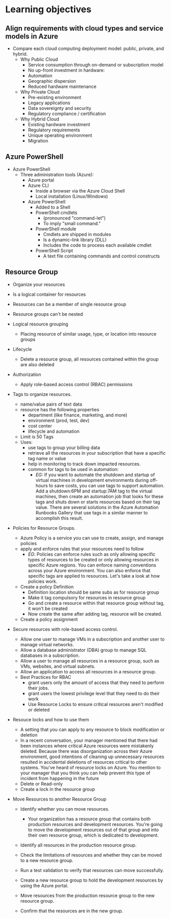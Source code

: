 # Learning objectives

## Align requirements with cloud types and service models in Azure
- Compare each cloud computing deployment model: public, private, and hybrid.
    - Why Public Cloud
        - Service consumption through on-demand or subscription model
        - No up-front investment in hardware:
        - Automation
        - Geographic dispersion
        - Reduced hardware maintenance
    - Why Private Cloud
        - Pre-existing environment
        - Legacy applications
        - Data sovereignty and security
        - Regulatory compliance / certification
    - Why Hybrid Cloud
        - Existing hardware investment
        - Regulatory requirements
        - Unique operating environment
        - Migration


## Azure PowerShell
- Azure PowerShell
    - Three administration tools (Azure):
        - Azure portal
        - Azure CLI
            - Inside a browser via the Azure Cloud Shell
            - Local installation (Linux/Windows)
        - Azure PowerShell
            - Added to a Shell
            - PowerShell cmdlets
                - (pronounced "command-let")
                - To imply "small command."
            - PowerShell module
                - Cmdlets are shipped in modules
                - Is a dynamic-link library (DLL)
                - Includes the code to process each available cmdlet
            - PowerShell Script
                - A text file containing commands and control constructs

## Resource Group 
- Organize your resources
- Is a logical container for resources
- Resources can be a member of single resource group
- Resource groups can't be nested

- Logical resource grouping
    - Placing resource of similar usage, type, or location into resource groups
- Lifecycle
    - Delete a resource group, all resources contained within the group are also deleted
- Authorization
    - Apply role-based access control (RBAC) permissions

- Tags to organize resources.
    - name/value pairs of text data
    - resource has the following properties
        - department (like finance, marketing, and more)
        - environment (prod, test, dev)
        - cost center
        - lifecycle and automation
    - Limit is 50 Tags
    - Uses:
        - use tags to group your billing data
        - retrieve all the resources in your subscription that have a specific tag name or value
        - help in monitoring to track down impacted resources.
        - common for tags to be used in automation:
            - *EG:* If you want to automate the shutdown and startup of virtual machines in development environments during off-hours to save costs, you can use tags to support automation. Add a shutdown:6PM and startup:7AM tag to the virtual machines, then create an automation job that looks for these tags and shuts down or starts resources based on their tag value. There are several solutions in the Azure Automation Runbooks Gallery that use tags in a similar manner to accomplish this result.

- Policies for Resource Groups.
    - Azure Policy is a service you can use to create, assign, and manage policies
    - apply and enforce rules that your resources need to follow
        - *EG*: Policies can enforce rules such as only allowing specific types of resources to be created or only allowing resources in specific Azure regions. You can enforce naming conventions across your Azure environment. You can also enforce that specific tags are applied to resources. Let's take a look at how policies work.
    - Create a policy Definition
        - Definition location should be same subs as for resource group
        - Make it tag compulsory for resources in resource group
        - Go and create a resource within that resource group without tag, it won't be created
        - Now create the same after adding tag, resource will be created.
    - Create a policy assignment


- Secure resources with role-based access control.
    - Allow one user to manage VMs in a subscription and another user to manage virtual networks.
    - Allow a database administrator (DBA) group to manage SQL databases in a subscription.
    - Allow a user to manage all resources in a resource group, such as VMs, websites, and virtual subnets.
    - Allow an application to access all resources in a resource group.
    - Best Practices for RBAC
        - grant users only the amount of access that they need to perform their jobs.
        - grant users the lowest privilege level that they need to do their work
        - Use Resource Locks to ensure critical resources aren't modified or deleted

- Resouce locks and how to use them
    - A setting that you can apply to any resource to block modification or deletion
    - In a recent conversation, your manager mentioned that there had been instances where critical Azure resources were mistakenly deleted. Because there was disorganization across their Azure environment, good intentions of cleaning up unnecessary resources resulted in accidental deletions of resources critical to other systems. You've heard of resource locks on Azure. You mention to your manager that you think you can help prevent this type of incident from happening in the future
    - Delete or Read-only
    - Create a lock in the resource group


- Move Resources to another Resource Group
    - Identify whether you can move resources.
        - Your organization has a resource group that contains both production resources and development resources. You're going to move the development resources out of that group and into their own resource group, which is dedicated to development.
    
    - Identify all resources in the production resource group.
    - Check the limitations of resources and whether they can be moved to a new resource group.
    - Run a test validation to verify that resources can move successfully.
    - Create a new resource group to hold the development resources by using the Azure portal.
    - Move resources from the production resource group to the new resource group.
    - Confirm that the resources are in the new group.